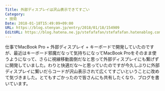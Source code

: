 ```yaml
---
Title: 外部ディスプレイは沢山表示できてすごい
Category:
- 技術
Date: 2018-01-18T15:49:09+09:00
URL: https://blog.stenyan.jp/entry/2018/01/18/154909
EditURL: https://blog.hatena.ne.jp/stefafafan/stefafafan.hatenablog.com/atom/entry/8599973812338713950
---
```


仕事でMacBook Pro + 外部ディスプレイ + キーボードで開発していたのですが、最近はキーボード邪魔だなって気持ちになってMacBook Proをそのまま使うようになって、さらに視線移動面倒だなと思って外部ディスプレイにも繋げずに開発していました。わりと快適だな〜と思っていたのですが今久しぶりに外部ディスプレイに繋いだらコードが沢山表示されて広くてすごいということに改めて気づきました。とてもすごかったので皆さんにも共有したくなり、ブログを書いています。
